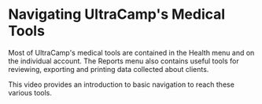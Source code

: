 # Navigating UltraCamp's Medical Tools
Most of UltraCamp's medical tools are contained in the Health menu and on the individual account. The Reports menu also contains useful tools for reviewing, exporting and printing data collected about clients. 


This video provides an introduction to basic navigation to reach these various tools.


 


